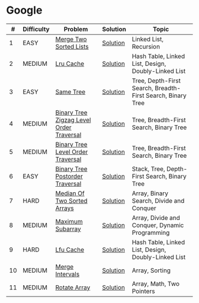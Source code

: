 # Google

| #  | Difficulty | Problem                                                                                                            | Solution                                                        | Topic                                                       |
|----|------------|--------------------------------------------------------------------------------------------------------------------|-----------------------------------------------------------------|-------------------------------------------------------------|
| 1  | EASY       | [Merge Two Sorted Lists](https://leetcode.com/problems/merge-two-sorted-lists)                                     | [Solution](../coding/datastructures/linkedList/LinkedList.java) | Linked List, Recursion                                      |
| 2  | MEDIUM     | [Lru Cache](https://leetcode.com/problems/lru-cache)                                                               | [Solution](../coding/datastructures/linkedList/LRUCache.java)   | Hash Table, Linked List, Design, Doubly-Linked List         |
| 3  | EASY       | [Same Tree](https://leetcode.com/problems/same-tree)                                                               | [Solution](../coding/datastructures/binaryTree/Solutions.java)  | Tree, Depth-First Search, Breadth-First Search, Binary Tree |
| 4  | MEDIUM     | [Binary Tree Zigzag Level Order Traversal](https://leetcode.com/problems/binary-tree-zigzag-level-order-traversal) | [Solution](../coding/datastructures/binaryTree/Solutions.java)  | Tree, Breadth-First Search, Binary Tree                     |
| 5  | MEDIUM     | [Binary Tree Level Order Traversal](https://leetcode.com/problems/binary-tree-level-order-traversal)               | [Solution](../coding/datastructures/binaryTree/Solutions.java)  | Tree, Breadth-First Search, Binary Tree                     |
| 6  | EASY       | [Binary Tree Postorder Traversal](https://leetcode.com/problems/binary-tree-postorder-traversal)                   | [Solution](../coding/datastructures/binaryTree/Solutions.java)  | Stack, Tree, Depth-First Search, Binary Tree                |
| 7  | HARD       | [Median Of Two Sorted Arrays](https://leetcode.com/problems/median-of-two-sorted-arrays)                           | [Solution](../coding/algorithms/SearchingAlgorithms.java)       | Array, Binary Search, Divide and Conquer                    |
| 8  | MEDIUM     | [Maximum Subarray](https://leetcode.com/problems/maximum-subarray)                                                 | [Solution](../coding/datastructures/arrays/SubArrays.java)      | Array, Divide and Conquer, Dynamic Programming              |
| 9  | HARD       | [Lfu Cache](https://leetcode.com/problems/lfu-cache)                                                               | [Solution](../coding/datastructures/linkedList/LFUCache.java)   | Hash Table, Linked List, Design, Doubly-Linked List         |
| 10 | MEDIUM     | [Merge Intervals](https://leetcode.com/problems/merge-intervals)                                                   | [Solution](../coding/datastructures/arrays/SubArrays.java)      | Array, Sorting                                              |
| 11 | MEDIUM | [Rotate Array](https://leetcode.com/problems/rotate-array) | [Solution](../coding/datastructures/arrays/RotateArrays.java) | Array, Math, Two Pointers |
